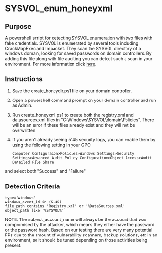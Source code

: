 # SYSVOL_enum_honeyxml

## Purpose
A powershell script for detecting SYSVOL enumeration with two files with fake credentials. SYSVOL is enumerated by several tools including CrackMapExec and Impacket. They scan the SYSVOL directory of a windows domain, looking for saved passwords on domain controllers. By adding this file along with file auditing you can detect such a scan in your environment. For more information click [here](https://www.blumira.com/sysvol-enumeration/).

## Instructions

1. Save the create_honeydir.ps1 file on your domain controller.
2. Open a powershell command prompt on your domain controller and run as Admin.
3. Run create_honeyxml.ps1 to create both the registry.xml and datasources.xml files in "C:\Windows\SYSVOL\domain\Policies\". There will be an error if these files already exist and they will not be overwritten.
4. If you aren't already seeing 5145 security logs, you can enable them by using the following setting in your GPO:

       Computer Configuraion>Policies>Windows Settings>Security Settings>Advanced Audit Policy Configuration>Object Access>Audit Detailed File Share

and select both "Success" and "Failure"

## Detection Criteria
    type='windows'
    windows_event_id in (5145)
    file_path contains 'Registry.xml' or '%DataSources.xml'
    object_path like '%SYSVOL%'
    
NOTE: The subject_account_name will always be the account that was compromised by the attacker, which means they either have the password or the password hash. Based on our testing there are very many potential FPs due to the amount of vulnerability scanners, backup solutions, etc in an environment, so it should be tuned depending on those activities being present.
